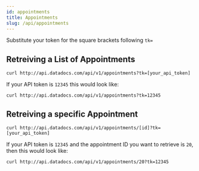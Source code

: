 ```yaml
---
id: appointments
title: Appointments
slug: /api/appointments
---
```


Substitute your token for the square brackets following `tk=`

## Retreiving a List of Appointments

```
curl http://api.datadocs.com/api/v1/appointments?tk=[your_api_token]
```

If your API token is `12345` this would look like:

```
curl http://api.datadocs.com/api/v1/appointments?tk=12345
```

## Retreiving a specific Appointment

```
curl http://api.datadocs.com/api/v1/appointments/[id]?tk=[your_api_token]
```

If your API token is `12345` and the appointment ID you want to retrieve is `20`, then this would look like:

```
curl http://api.datadocs.com/api/v1/appointments/20?tk=12345
```
